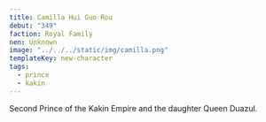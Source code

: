 ```yaml
---
title: Camilla Hui Guo Rou
debut: "349"
faction: Royal Family
nen: Unknown
image: "../../../static/img/camilla.png"
templateKey: new-character
tags:
  - prince
  - kakin
---
```


Second Prince of the Kakin Empire and the daughter Queen Duazul.
